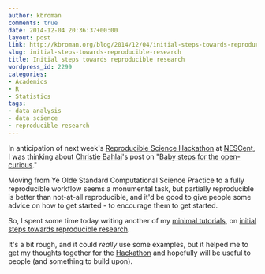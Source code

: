 ```yaml
---
author: kbroman
comments: true
date: 2014-12-04 20:36:37+00:00
layout: post
link: http://kbroman.org/blog/2014/12/04/initial-steps-towards-reproducible-research/
slug: initial-steps-towards-reproducible-research
title: Initial steps towards reproducible research
wordpress_id: 2299
categories:
- Academics
- R
- Statistics
tags:
- data analysis
- data science
- reproducible research
---
```


In anticipation of next week's [Reproducible Science Hackathon](https://github.com/Reproducible-Science-Curriculum/Reproducible-Science-Hackathon-Dec-08-2014) at [NESCent](http://www.nescent.org/), I was thinking about [Christie Bahlai](https://twitter.com/cbahlai)'s post on "[Baby steps for the open-curious](https://practicaldatamanagement.wordpress.com/2014/10/23/baby-steps-for-the-open-curious/)."

Moving from Ye Olde Standard Computational Science Practice to a fully reproducible workflow seems a monumental task, but partially reproducible is better than not-at-all reproducible, and it'd be good to give people some advice on how to get started - to encourage them to get started.

So, I spent some time today writing another of my [minimal tutorials](http://kbroman.org/pages/tutorials), on [initial steps towards reproducible research](http://kbroman.org/steps2rr).

It's a bit rough, and it could _really_ use some examples, but it helped me to get my thoughts together for the [Hackathon](https://github.com/Reproducible-Science-Curriculum/Reproducible-Science-Hackathon-Dec-08-2014) and hopefully will be useful to people (and something to build upon).
